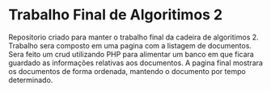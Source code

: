 # Trabalho Final de Algoritimos 2
Repositorio criado para manter o trabalho final da cadeira de algoritimos 2.
Trabalho sera composto em uma pagina com a listagem de documentos.
Sera feito um crud utilizando PHP para alimentar um banco em que ficara guardado as informações relativas aos documentos.
A pagina final mostrara os documentos de forma ordenada, mantendo o documento por tempo determinado.

